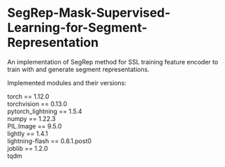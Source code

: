 # SegRep-Mask-Supervised-Learning-for-Segment-Representation

An implementation of SegRep method for SSL training feature encoder to train with and generate segment representations.

Implemented modules and their versions:    

torch == 1.12.0  
torchvision == 0.13.0  
pytorch_lightning == 1.5.4  
numpy == 1.22.3  
PIL.Image == 9.5.0  
lightly == 1.4.1  
lightning-flash == 0.8.1.post0   
joblib == 1.2.0  
tqdm  
